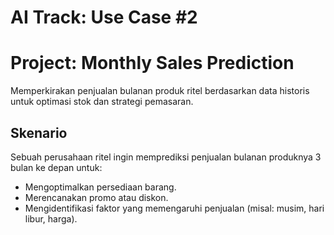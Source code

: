 # AI Track: Use Case #2
# Project: Monthly Sales Prediction

Memperkirakan penjualan bulanan produk ritel berdasarkan data historis untuk optimasi stok dan strategi pemasaran.

## Skenario

Sebuah perusahaan ritel ingin memprediksi penjualan bulanan produknya 3 bulan ke depan untuk:

- Mengoptimalkan persediaan barang.
- Merencanakan promo atau diskon.
- Mengidentifikasi faktor yang memengaruhi penjualan (misal: musim, hari libur, harga).
